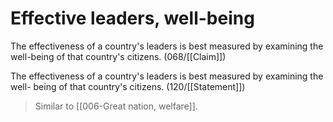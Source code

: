 # Effective leaders, well-being

The effectiveness of a country's leaders is best measured by examining the well-being of that country's citizens.
(068/[[Claim]])

The effectiveness of a country's leaders is best measured by examining the well- being of that country's citizens.
(120/[[Statement]])

> Similar to [[006-Great nation, welfare]].